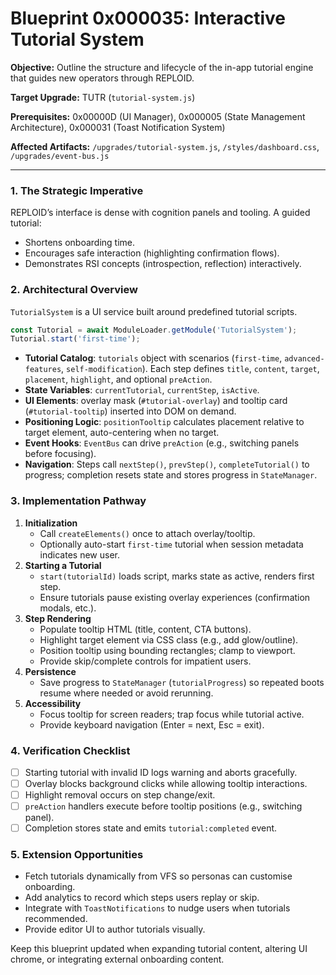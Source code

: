 # Blueprint 0x000035: Interactive Tutorial System

**Objective:** Outline the structure and lifecycle of the in-app tutorial engine that guides new operators through REPLOID.

**Target Upgrade:** TUTR (`tutorial-system.js`)

**Prerequisites:** 0x00000D (UI Manager), 0x000005 (State Management Architecture), 0x000031 (Toast Notification System)

**Affected Artifacts:** `/upgrades/tutorial-system.js`, `/styles/dashboard.css`, `/upgrades/event-bus.js`

---

### 1. The Strategic Imperative
REPLOID’s interface is dense with cognition panels and tooling. A guided tutorial:
- Shortens onboarding time.
- Encourages safe interaction (highlighting confirmation flows).
- Demonstrates RSI concepts (introspection, reflection) interactively.

### 2. Architectural Overview
`TutorialSystem` is a UI service built around predefined tutorial scripts.

```javascript
const Tutorial = await ModuleLoader.getModule('TutorialSystem');
Tutorial.start('first-time');
```

- **Tutorial Catalog**: `tutorials` object with scenarios (`first-time`, `advanced-features`, `self-modification`). Each step defines `title`, `content`, `target`, `placement`, `highlight`, and optional `preAction`.
- **State Variables**: `currentTutorial`, `currentStep`, `isActive`.
- **UI Elements**: overlay mask (`#tutorial-overlay`) and tooltip card (`#tutorial-tooltip`) inserted into DOM on demand.
- **Positioning Logic**: `positionTooltip` calculates placement relative to target element, auto-centering when no target.
- **Event Hooks**: `EventBus` can drive `preAction` (e.g., switching panels before focusing).
- **Navigation**: Steps call `nextStep()`, `prevStep()`, `completeTutorial()` to progress; completion resets state and stores progress in `StateManager`.

### 3. Implementation Pathway
1. **Initialization**
   - Call `createElements()` once to attach overlay/tooltip.
   - Optionally auto-start `first-time` tutorial when session metadata indicates new user.
2. **Starting a Tutorial**
   - `start(tutorialId)` loads script, marks state as active, renders first step.
   - Ensure tutorials pause existing overlay experiences (confirmation modals, etc.).
3. **Step Rendering**
   - Populate tooltip HTML (title, content, CTA buttons).
   - Highlight target element via CSS class (e.g., add glow/outline).
   - Position tooltip using bounding rectangles; clamp to viewport.
   - Provide skip/complete controls for impatient users.
4. **Persistence**
   - Save progress to `StateManager` (`tutorialProgress`) so repeated boots resume where needed or avoid rerunning.
5. **Accessibility**
   - Focus tooltip for screen readers; trap focus while tutorial active.
   - Provide keyboard navigation (Enter = next, Esc = exit).

### 4. Verification Checklist
- [ ] Starting tutorial with invalid ID logs warning and aborts gracefully.
- [ ] Overlay blocks background clicks while allowing tooltip interactions.
- [ ] Highlight removal occurs on step change/exit.
- [ ] `preAction` handlers execute before tooltip positions (e.g., switching panel).
- [ ] Completion stores state and emits `tutorial:completed` event.

### 5. Extension Opportunities
- Fetch tutorials dynamically from VFS so personas can customise onboarding.
- Add analytics to record which steps users replay or skip.
- Integrate with `ToastNotifications` to nudge users when tutorials recommended.
- Provide editor UI to author tutorials visually.

Keep this blueprint updated when expanding tutorial content, altering UI chrome, or integrating external onboarding content.
